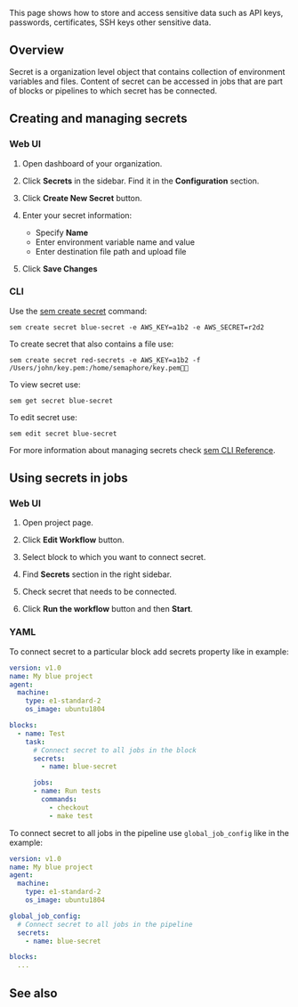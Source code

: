 This page shows how to store and access sensitive data such as API keys,
passwords, certificates, SSH keys other sensitive data.

## Overview

Secret is a organization level object that contains collection of environment
variables and files. Content of secret can be accessed in jobs that are part of
blocks or pipelines to which secret has be connected.


## Creating and managing secrets

### Web UI

1. Open dashboard of your organization.

2. Click **Secrets** in the sidebar. Find it in the **Configuration** section.

3. Click **Create New Secret** button.

4. Enter your secret information:

   * Specify **Name**
   * Enter environment variable name and value
   * Enter destination file path and upload file

5. Click **Save Changes**

### CLI

Use the [sem create
secret](https://docs.semaphoreci.com/article/53-sem-reference#sem-create)
command:

```
sem create secret blue-secret -e AWS_KEY=a1b2 -e AWS_SECRET=r2d2
```

To create secret that also contains a file use:

```
sem create secret red-secrets -e AWS_KEY=a1b2 -f /Users/john/key.pem:/home/semaphore/key.pem
```

To view secret use:

```
sem get secret blue-secret
```

To edit secret use:

```
sem edit secret blue-secret
```

For more information about managing secrets check [sem CLI Reference](https://docs.semaphoreci.com/article/53-sem-reference).

## Using secrets in jobs

### Web UI

1. Open project page.

2. Click **Edit Workflow** button.

3. Select block to which you want to connect secret.

4. Find **Secrets** section in the right sidebar.

5. Check secret that needs to be connected.

6. Click **Run the workflow** button and then **Start**.

### YAML

To connect secret to a particular block add secrets property like in example:

```yaml
version: v1.0
name: My blue project
agent:
  machine:
    type: e1-standard-2
    os_image: ubuntu1804

blocks:
  - name: Test
    task:
      # Connect secret to all jobs in the block
      secrets:
        - name: blue-secret

      jobs:
      - name: Run tests
        commands:
          - checkout
          - make test
```

To connect secret to all jobs in the pipeline use `global_job_config` like in
the example:

```yaml
version: v1.0
name: My blue project
agent:
  machine:
    type: e1-standard-2
    os_image: ubuntu1804

global_job_config:
  # Connect secret to all jobs in the pipeline
  secrets:
    - name: blue-secret

blocks:
  ...
```

## See also
